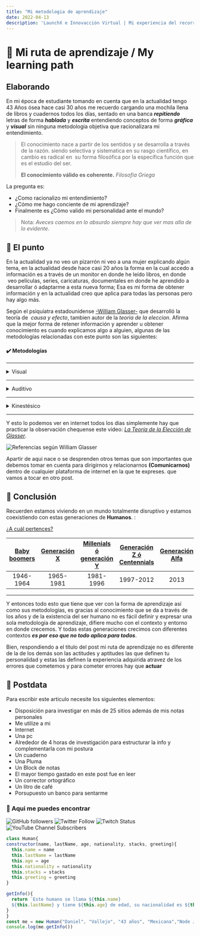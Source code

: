 ```yaml
---
title: "Mi metodologia de aprendizaje"
date: 2022-04-13
description: 'LaunchX e Innovacción Virtual | Mi experiencia del recorrido'
---
```

# 📝 Mi ruta de aprendizaje / My learning path


## Elaborando 

En mi época de estudiante tomando en cuenta que en la actualidad tengo 43 Años ósea hace casi 30 años
me recuerdo cargando una mochila llena de libros y cuadernos todos los días, sentado en una banca **_repitiendo_** letras de forma **_hablada_** y **_escrita_**  entendiendo conceptos
de forma **_gráfica_** y **_visual_** sin ninguna metodologia objetiva que racionalizara mi entendimiento.

> El conocimiento nace a partir de los sentidos y 
> se desarrolla a través de la razón. 
> siendo 
> selectiva y sistematica en su rasgo científico, 
> en cambio es radical en  su forma filosófica 
> por la específica función que es el estudio 
> del ser.
>  
> **El conocimiento válido es coherente.** *Filosofia Griega*


La pregunta es:

 - ¿Como racionalizo mi entendimiento?
 - ¿Cómo me hago conciente de mi aprendizaje?
 - Finalmente es ¿Cómo valido mi personalidad ante el mundo?

> Nota: *Aveces caemos en lo absurdo siempre hay que ver mas alla de lo evidente*.


##  📓  El punto


En la actualidad ya no veo un pizarrón ni veo a una mujer explicando algún tema, en la actualidad desde hace casi 20 años la forma en la cual accedo a información es a través de un monitor en donde he leído libros, en donde  veo películas, series, caricaturas, documentales en donde he aprendido a desarrollar ó adaptarme a esta nueva forma; Esa es mi forma de obtener información y en la actualidad creo que aplica para todas las personas pero hay algo más.

Según el psiquiatra estadounidense [-William Glasser-](https://es.wikipedia.org/wiki/William_Glasser) que desarrolló la teoría de  *causa y efecto*, tambien autor de la *teoria de la eleccion*. Afirma que la mejor forma de retener información y aprender u obtener conocimiento es cuando explicamos algo a alguien, algunas de las metodologías relacionadas con este punto son las siguientes:

#### ✔️ Metodologías

---

<details>
 <summary>Visual</summary>
 
- El Aprendizaje Visual se define como un método de enseñanza-aprendizaje que utiliza un conjunto de diagramas o gráficos tanto para representar información como         para trabajar con ideas y conceptos, que al utilizarlos ayudan a pensar más efectivamente.
 
</details>

---

<details>
 <summary>Auditivo</summary> 
 
- Este metodo permite aprender cuando recibe las explicaciones oralmente y cuando pueden hablar y explicar
   esa información a otra persona. 
 
</details>

---

<details>
 <summary>Kinestésico</summary>
 
- Esta metodologia nos remite a la necesidad de las experiencias corporales sensaciones y movimientos  
 
 </details>

---

Y esto lo podemos ver en internet todos los dias simplemente hay que practicar la observación chequense este
video: *[La Teoría de la Elección de Glasser](https://www.youtube.com/watch?v=ATY-uohVunE&ab_channel=ISEP)*.


![Referencias según William Glasser](https://www.funax.org/fs/images/blog/Emprendimiento/Copia_de_la_distancia_3.png) 


Apartir de aqui nace o se desprenden otros temas que son importantes que debemos tomar en cuenta para dirigirnos y relacionarnos **(Comunicarnos)** dentro de cualquier plataforma de internet en la que te expreses. que vamos a tocar en otro post.

##  🥑 Conclusión


Recuerden estamos viviendo en un mundo totalmente disruptivo y estamos coexistiendo
con estas generaciones de **Humanos**. : 

[¿A cuál pertences?]()

| [Baby boomers](https://es.wikipedia.org/wiki/Baby_boomer) | [Generación X](https://es.wikipedia.org/wiki/Generaci%C3%B3n_X#:~:text=La%20generaci%C3%B3n%20X%20es%20la,de%20fertilidad%20de%20la%20poblaci%C3%B3n.) | [Millenials ó generación Y](https://es.wikipedia.org/wiki/Generaci%C3%B3n_Y) |[Generación Z ó Centennials](https://es.wikipedia.org/wiki/Generaci%C3%B3n_Z) | [Generación Alfa](https://es.wikipedia.org/wiki/Generaci%C3%B3n_Alfa)|
|:------:|:-----:|:------:|:------:|:---:|
|1946-1964|1965-1981|1981-1996|1997-2012|2013|

---

Y entonces todo esto que tiene que ver con la forma de aprendizaje así como sus metodologías, es gracias al conocimiento que se da a través
de los años y de la existencia del ser humano no es fácil definir 
y expresar una sola metodología de aprendizaje, difiere mucho con el 
contexto y entorno en donde crecemos.
Y todas estas generaciones crecimos con diferentes contextos **_es por eso que no todo aplica para todos_**.

Bien, respondiendo a el titulo del post mi ruta de aprendizaje no es diferente de la de los demás son las actitudes y aptitudes las que definen tu personalidad
y estas las definen la experiencia adquirida atravez de los errores que cometemos y para cometer errores hay que **actuar** 

## 🎸 Postdata

Para escribir este articulo necesite los siguientes elementos:

- Disposición para investigar en más de 25 sitios además de mis notas personales
- Me utilize a mi
- Internet
- Una pc
- Alrededor de 4 horas de investigación para estructurar la  info y complementarla con mi postura
- Un cuaderno
- Una Pluma
- Un Block de notas 
- El mayor tiempo gastado en este post fue en leer
- Un corrector ortográfico
- Un litro de café
- Porsupuesto un banco para sentarme 


### 👋 Aqui me puedes encontrar

  ![GitHub followers](https://img.shields.io/github/followers/DanyVeneno?style=social)
  ![Twitter Follow](https://img.shields.io/twitter/follow/venenodigital?style=social)
  ![Twitch Status](https://img.shields.io/twitch/status/yehiibhii?style=social)
  ![YouTube Channel Subscribers](https://img.shields.io/youtube/channel/subscribers/UC8UhdMAKJX56O2PY8kzBIlw?style=social)


  ```javascript
class Human{
  constructor(name, lastName, age, nationality, stacks, greeting){
    this.name = name
    this.lastName = lastName
    this.age = age
    this.nationality = nationality
    this.stacks = stacks
    this.greeting = greeting
  }

  getInfo(){
    return `Este humano se llama ${this.name}
    ${this.lastName} y tiene ${this.age} de edad, su nacionalidad es ${this.nationality} y esta aprendiendo a programar en ${this.stacks}y te manda saludos ${this.greeting}`
  }
}
const me = new Human("Daniel", "Vallejo", "43 años", "Mexicana","Node Js y Javascript", "desde México")
console.log(me.getInfo())

```











